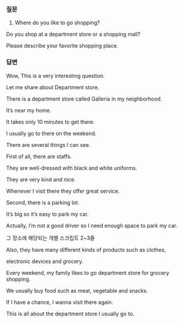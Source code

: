 ### 질문

1. Where do you like to go shopping?

Do you shop at a department store or a shopping mall?

Please describe your favorite shopping place.

### 답변

Wow, This is a very interesting question.

Let me share about Department store.

There is a department store called Galleria in my neighborhood.

It’s near my home.

It takes only 10 minutes to get there.

I usually go to there on the weekend.

There are several things I can see.

First of all, there are staffs.

They are well-dressed with black and white uniforms.

They are very kind and nice.

Whenever I visit there they offer great service.

Second, there is a parking lot.

It’s big so it’s easy to park my car.

Actually, I’m not a good driver so I need enough space to park my car.

그 장소에 해당되는 개별 스크립트 2~3줄

Also, they have many different kinds of products such as clothes,

electronic devices and grocery.

Every weekend, my family likes to go department store for grocery shopping.

We usually buy food such as meat, vegetable and snacks.

If I have a chance, I wanna visit there again.

This is all about the department store I usually go to.